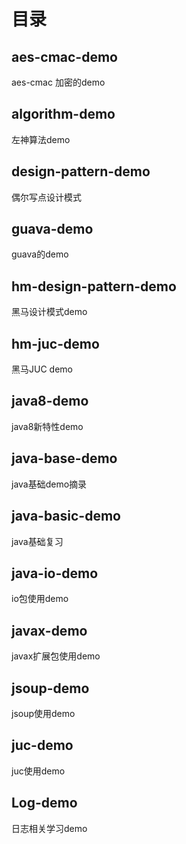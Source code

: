 # 目录
## aes-cmac-demo
aes-cmac 加密的demo

## algorithm-demo
左神算法demo

## design-pattern-demo
偶尔写点设计模式

## guava-demo
guava的demo

## hm-design-pattern-demo
黑马设计模式demo

## hm-juc-demo
黑马JUC demo

## java8-demo
java8新特性demo

## java-base-demo
java基础demo摘录

## java-basic-demo
java基础复习

## java-io-demo
io包使用demo

## javax-demo
javax扩展包使用demo

## jsoup-demo
jsoup使用demo

## juc-demo
juc使用demo

## Log-demo
日志相关学习demo


